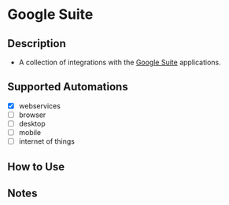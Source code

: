 # Google Suite

## Description
- A collection of integrations with the [Google Suite](https://workspace.google.com/) applications.

## Supported Automations
- [X] webservices
- [ ] browser
- [ ] desktop
- [ ] mobile
- [ ] internet of things

## How to Use

## Notes